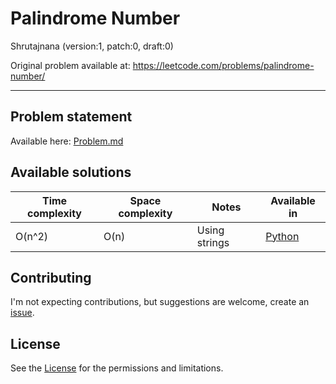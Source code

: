 [//]: # ( ------------------------------------------------------------------ {c)
[//]: # ( COPYRIGHT 2022 Dwij Bavisi <dwijbavisi@gmail.com>                  {c)
[//]: # ( Licensed under:                                                    {c)
[//]: # (     Taciturn Coder's `License to Hack` License                     {c)
[//]: # (     TC's L2H 1.0                                                   {c)
[//]: # ( A copy of the License may be obtained from:                        {c)
[//]: # (     https://TaciturnCoder.github.io/TCsL2H/legalcode/1.0           {c)
[//]: # ( See the License for the permissions and limitations.               {c)
[//]: # ( ------------------------------------------------------------------ {c)

# Palindrome Number
Shrutajnana (version:1, patch:0, draft:0)

Original problem available at: https://leetcode.com/problems/palindrome-number/

---
## Problem statement
Available here: [Problem.md](./Problem.md)

## Available solutions
| Time complexity | Space complexity | Notes | Available in |
| --- | --- | --- | --- |
| O(n^2) | O(n) | Using strings | [Python][py] |

## Contributing
I'm not expecting contributions, but suggestions are welcome,
create an [issue](https://github.com/TaciturnCoder/Shrutajnana/issues/new).

## License
See the [License](../../../License.md) for the permissions and limitations.


[py]:./Python/Versions.md
